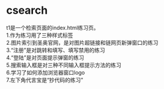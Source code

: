 # csearch
t1是一个检索页面的index.html练习页。  
1.作为练习用了三种样式标签  
2.图片索引到圣奥官网，是对图片超链接和链网页新弹窗口的练习  
3.“注册”是对跳转和填写、填写禁用的练习  
4.“登陆”是对页面提示弹窗的练习  
5.搜索输入框是对三种不同输入框提示方法的练习  
6.学习了如何添加浏览器窗口logo  
7.左下角代言宝是“抄代码的练习”
